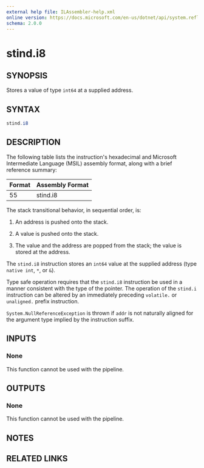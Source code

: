 ```yaml
---
external help file: ILAssembler-help.xml
online version: https://docs.microsoft.com/en-us/dotnet/api/system.reflection.emit.opcodes.stind_i8
schema: 2.0.0
---
```


# stind.i8

## SYNOPSIS

Stores a value of type `int64` at a supplied address.

## SYNTAX

```powershell
stind.i8
```

## DESCRIPTION

The following table lists the instruction's hexadecimal and Microsoft Intermediate Language (MSIL) assembly format, along with a brief reference summary:

| Format | Assembly Format |
| ------ | --------------- |
| 55     | stind.i8        |

 The stack transitional behavior, in sequential order, is:

1.  An address is pushed onto the stack.

2.  A value is pushed onto the stack.

3.  The value and the address are popped from the stack; the value is stored at the address.

 The `stind.i8` instruction stores an `int64` value at the supplied address (type `native int`, `*`, or `&`).

 Type safe operation requires that the `stind.i8` instruction be used in a manner consistent with the type of the pointer. The operation of the `stind.i` instruction can be altered by an immediately preceding `volatile.` or `unaligned.` prefix instruction.

 `System.NullReferenceException` is thrown if `addr` is not naturally aligned for the argument type implied by the instruction suffix.

## INPUTS

### None

This function cannot be used with the pipeline.

## OUTPUTS

### None

This function cannot be used with the pipeline.

## NOTES

## RELATED LINKS
